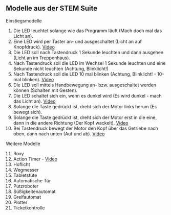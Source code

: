 ## Modelle aus der STEM Suite

Einstiegsmodelle

1. Die LED leuchtet solange wie das Programm läuft (Mach doch mal das Licht an).
2. Eine LED wird per Taster an- und ausgeschaltet (Licht an auf Knopfdruck). [Video](https://youtu.be/Mr5G2UWkuNQ)
3. Die LED soll nach Tastendruck 1 Sekunde leuchten und dann ausgehen (Licht an im Treppenhaus).
4. Nach Tastendruck soll die LED im Wechsel 1 Sekunde leuchten und eine Sekunde nicht leuchten (Achtung, Blinklicht!)
5. Nach Tastendruck soll die LED 10 mal blinken (Achtung, Blinklicht! - 10-mal blinken). [Video](https://youtu.be/T5JSF8QQB_A)
6. Die LED soll mittels Handbewegung an- bzw. ausgeschaltet werden können (Schalten mit Gesten).
7. Die LED schaltet sich ein, wenn es dunkel wird (Es wird dunkel - mach das Licht an). [Video](https://youtube.com/shorts/rAE5PKvdYtA?feature=share)
8. Solange die Taste gedrückt ist, dreht sich der Motor links herum (Es bewegt sich).
9. Solange die Taste gedrückt ist, dreht sich der Motor erst in die eine, dann in die andere Richtung (Der Kopf wackelt). [Video](https://youtu.be/klqICYGLYIM)
10. Bei Tastendruck bewegt der Motor den Kopf über das Getriebe nach oben, dann nach unten (Auf und ab). [Video](https://youtube.com/shorts/qXuiPmfRqT8?feature=share)

Weitere Modelle

11. Roxy 
12. Action Timer - [Video](https://youtu.be/F8LO85tIknU)
13. Hoflicht
14. Wegmesser
15. Tabletstüte
16. Automatische Tür
17. Putzroboter
18. Süßigkeitenautomat
19. Greifautomat
20. Plotter 
21. Ticketkontrolle
